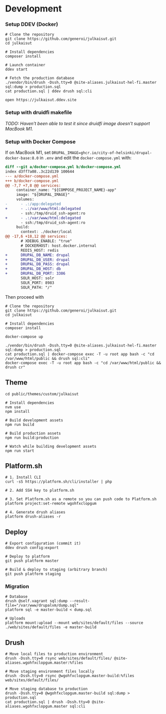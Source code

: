 # Development

### Setup DDEV (Docker)

    # Clone the repository
    git clone https://github.com/generoi/julkaisut.git
    cd julkaisut

    # Install dependencies
    composer install

    # Launch container
    ddev start

    # Fetch the production database
    ./vendor/bin/drush -Dssh.tty=0 @site-aliases.julkaisut-hel-fi.master sql:dump > production.sql
    cat production.sql | ddev drush sql:cli

    open https://julkaisut.ddev.site

### Setup with druidfi makefile

_TODO: Haven't been able to test it since druidfi image doesn't support MacBook M1._

### Setup with Docker Compose

If on MacBook M1, set
`DRUPAL_IMAGE=ghcr.io/city-of-helsinki/drupal-docker-base:8.0` in `.env` and edit the `docker-compose.yml` with:

```diff
diff --git a/docker-compose.yml b/docker-compose.yml
index d3ff7a08..3c22d139 100644
--- a/docker-compose.yml
+++ b/docker-compose.yml
@@ -7,7 +7,8 @@ services:
     container_name: "${COMPOSE_PROJECT_NAME}-app"
     image: "${DRUPAL_IMAGE}"
     volumes:
-      - .:/app:delegated
+      - .:/var/www/html:delegated
       - ssh:/tmp/druid_ssh-agent:ro
+      - .:/var/www/html:delegated
       - ssh:/tmp/druid_ssh-agent:ro
     build:
       context: ./docker/local
@@ -17,6 +18,12 @@ services:
       # XDEBUG_ENABLE: "true"
       # DOCKERHOST: host.docker.internal
       REDIS_HOST: redis
+      DRUPAL_DB_NAME: drupal
+      DRUPAL_DB_USER: drupal
+      DRUPAL_DB_PASS: drupal
+      DRUPAL_DB_HOST: db
+      DRUPAL_DB_PORT: 3306
       SOLR_HOST: solr
       SOLR_PORT: 8983
       SOLR_PATH: "/"
```

Then proceed with

    # Clone the repository
    git clone https://github.com/generoi/julkaisut.git
    cd julkaisut

    # Install dependencies
    composer install

    docker-compose up

    ./vendor/bin/drush -Dssh.tty=0 @site-aliases.julkaisut-hel-fi.master sql:dump > production.sql
    cat production.sql | docker-compose exec -T -u root app bash -c "cd /var/www/html/public && drush sql:cli"
    docker-compose exec -T -u root app bash -c "cd /var/www/html/public && drush cr"

## Theme

    cd public/themes/custom/julkaisut

    # Install dependencies
    nvm use
    npm install

    # Build development assets
    npm run build

    # Build production assets
    npm run build:production

    # Watch while building development assets
    npm run start

## Platform.sh

    # 1. Install CLI
    curl -sS https://platform.sh/cli/installer | php

    # 2. Add SSH key to platform.sh

    # 3. Set Platform.sh as a remote so you can push code to Platform.sh
    platform project:set-remote wgohfxclopgum

    # 4. Generate drush aliases
    platform drush-aliases -r

## Deploy

    # Export configuration (commit it)
    ddev drush config:export

    # Deploy to platform
    git push platform master

    # Build & deploy to staging (arbitrary branch)
    git push platform staging


### Migration

    # Database
    drush @self.vagrant sql:dump --result-file="/var/www/drupalvm/dump.sql"
    platform sql -e master-build < dump.sql

    # Uploads
    platform mount:upload --mount web/sites/default/files --source ./web/sites/default/files -e master-build

## Drush

    # Move local files to production environment
    drush -Dssh.tty=0 rsync web/sites/default/files/ @site-aliases.wgohfxclopgum.master:%files

    # Move staging environment files locally
    drush -Dssh.tty=0 rsync @wgohfxclopgum.master-build:%files web/sites/default/files/

    # Move staging database to production
    drush -Dssh.tty=0 @wgohfxclopgum.master-build sql:dump > production.sql
    cat production.sql | drush -Dssh.tty=0 @site-aliases.wgohfxclopgum.master sql:cli
